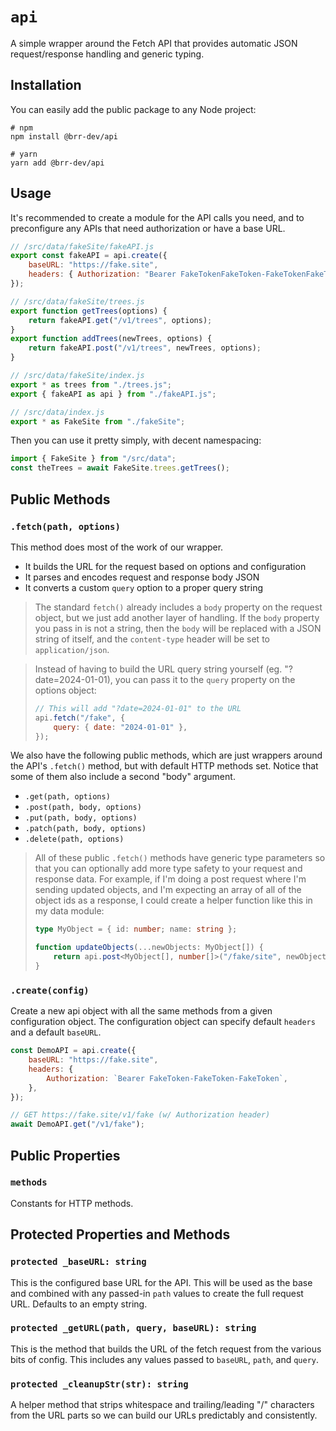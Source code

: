 # `api`

A simple wrapper around the Fetch API that provides automatic JSON request/response handling and generic typing.

## Installation

You can easily add the public package to any Node project:

```shell
# npm
npm install @brr-dev/api

# yarn
yarn add @brr-dev/api
```

## Usage

It's recommended to create a module for the API calls you need, and to preconfigure any APIs that need authorization or have a base URL.

```javascript
// /src/data/fakeSite/fakeAPI.js
export const fakeAPI = api.create({
    baseURL: "https://fake.site",
    headers: { Authorization: "Bearer FakeTokenFakeToken-FakeTokenFakeToken" },
});

// /src/data/fakeSite/trees.js
export function getTrees(options) {
    return fakeAPI.get("/v1/trees", options);
}
export function addTrees(newTrees, options) {
    return fakeAPI.post("/v1/trees", newTrees, options);
}

// /src/data/fakeSite/index.js
export * as trees from "./trees.js";
export { fakeAPI as api } from "./fakeAPI.js";

// /src/data/index.js
export * as FakeSite from "./fakeSite";
```

Then you can use it pretty simply, with decent namespacing:

```javascript
import { FakeSite } from "/src/data";
const theTrees = await FakeSite.trees.getTrees();
```

## Public Methods

### `.fetch(path, options)`

This method does most of the work of our wrapper.

-   It builds the URL for the request based on options and configuration
-   It parses and encodes request and response body JSON
-   It converts a custom `query` option to a proper query string

> The standard `fetch()` already includes a `body` property on the request object, but we just add another layer of handling. If the `body` property you pass in is not a string, then the `body` will be replaced with a JSON string of itself, and the `content-type` header will be set to `application/json`.

> Instead of having to build the URL query string yourself (eg. "?date=2024-01-01), you can pass it to the `query` property on the options object:
>
> ```javascript
> // This will add "?date=2024-01-01" to the URL
> api.fetch("/fake", {
>     query: { date: "2024-01-01" },
> });
> ```

We also have the following public methods, which are just wrappers around the API's `.fetch()` method, but with default HTTP methods set. Notice that some of them also include a second "body" argument.

-   `.get(path, options)`
-   `.post(path, body, options)`
-   `.put(path, body, options)`
-   `.patch(path, body, options)`
-   `.delete(path, options)`

> All of these public `.fetch()` methods have generic type parameters so that you can optionally add more type safety to your request and response data. For example, if I'm doing a post request where I'm sending updated objects, and I'm expecting an array of all of the object ids as a response, I could create a helper function like this in my data module:
>
> ```typescript
> type MyObject = { id: number; name: string };
>
> function updateObjects(...newObjects: MyObject[]) {
>     return api.post<MyObject[], number[]>("/fake/site", newObjects);
> }
> ```

### `.create(config)`

Create a new api object with all the same methods from a given configuration object. The configuration object can specify default `headers` and a default `baseURL`.

```javascript
const DemoAPI = api.create({
    baseURL: "https://fake.site",
    headers: {
        Authorization: `Bearer FakeToken-FakeToken-FakeToken`,
    },
});

// GET https://fake.site/v1/fake (w/ Authorization header)
await DemoAPI.get("/v1/fake");
```

## Public Properties

### `methods`

Constants for HTTP methods.

## Protected Properties and Methods

### `protected _baseURL: string`

This is the configured base URL for the API. This will be used as the base and combined with any passed-in `path` values to create the full request URL. Defaults to an empty string.

### `protected _getURL(path, query, baseURL): string`

This is the method that builds the URL of the fetch request from the various bits of config. This includes any values passed to `baseURL`, `path`, and `query`.

### `protected _cleanupStr(str): string`

A helper method that strips whitespace and trailing/leading "/" characters from the URL parts so we can build our URLs predictably and consistently.

